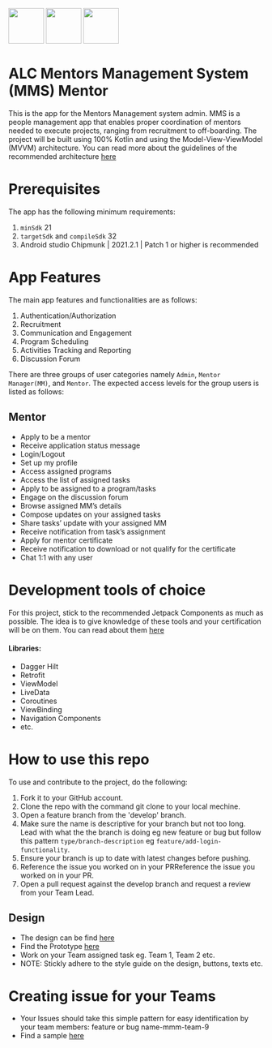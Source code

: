 <p>
<img height=70 src="https://www.vectorlogo.zone/logos/kotlinlang/kotlinlang-ar21.svg"/>


<img height=70 src="https://www.vectorlogo.zone/logos/android/android-ar21.svg">


<img height="70" src="https://www.vectorlogo.zone/logos/git-scm/git-scm-ar21.svg">
</p>

# ALC Mentors Management System (MMS) Mentor

This is the app for the Mentors Management system admin. MMS is a people management app that enables proper
coordination of mentors needed to execute projects, ranging from recruitment to off-boarding.
The project will be built using 100% Kotlin and using the Model-View-ViewModel (MVVM) architecture.
You can read more about the guidelines of the recommended architecture [here](https://developer.android.com/topic/architecture)

# Prerequisites

The app has the following minimum requirements:
1. `minSdk` 21
2. `targetSdk` and `compileSdk` 32
3. Android studio Chipmunk | 2021.2.1 | Patch 1 or higher is recommended

# App Features

The main app features and functionalities are as follows:
1. Authentication/Authorization
2. Recruitment
3. Communication and Engagement
4. Program Scheduling
5. Activities Tracking and Reporting
6. Discussion Forum

There are three groups of user categories namely `Admin`, `Mentor Manager(MM)`, and `Mentor`. The expected access levels for the group
users is listed as follows:

##  Mentor
- Apply to be a mentor
- Receive application status message
- Login/Logout
- Set up my profile
- Access assigned programs
- Access the list of assigned tasks
- Apply to be assigned to a program/tasks
- Engage on the discussion forum
- Browse assigned MM’s details
- Compose updates on your assigned tasks
- Share tasks’ update with your assigned MM
- Receive notification from task’s assignment
- Apply for mentor certificate
- Receive notification to download or not qualify for the certificate
- Chat 1:1 with any user

# Development tools of choice

For this project, stick to the recommended Jetpack Components as much as possible. The idea is to give knowledge of these tools
and your certification will be on them. You can read about them [here](https://developer.android.com/jetpack/getting-started)

#### Libraries:
- Dagger Hilt
- Retrofit
- ViewModel
- LiveData
- Coroutines
- ViewBinding
- Navigation Components
- etc.

# How to use this repo

To use and contribute to the project, do the following:
1. Fork it to your GitHub account.
2. Clone the repo with the command git clone to your local mechine.
3. Open a feature branch from the 'develop' branch.
4. Make sure the name is descriptive for your branch but not too long. Lead with what the the branch is doing
   eg new feature or bug but follow this pattern `type/branch-description` eg `feature/add-login-functionality`.
5. Ensure your branch is up to date with latest changes before pushing.
6. Reference the issue you worked on in your PRReference the issue you worked on in your PR.
7. Open a pull request against the develop branch and request a review from your Team Lead.

## Design
- The design can be find [here](https://www.figma.com/file/JNZKj3lachPypSOMBOhC1e/MMS-ALC-Mobile-Project?node-id=0%3A1)
-  Find the Prototype [here](https://www.figma.com/file/bUlIQe3tOUH14n6aOUeAsF/mentor-prototype?node-id=0%3A1&t=gSJrcVE00ehsLMtU-1)
- Work on your Team assigned task eg. Team 1, Team 2 etc.
- NOTE: Stickly adhere to the style guide on the design, buttons, texts etc.

# Creating issue for your Teams
- Your Issues should take this simple pattern for easy identification by your team members: feature or bug name-mmm-team-9
- Find a sample [here](https://github.com/ALCOpenSource/alc-MMSystem-mentor/issues/4) 

